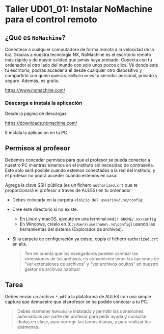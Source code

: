 # Taller UD01_01: Instalar NoMachine para el control remoto

## ¿Qué es `NoMachine`?
 
Conéctese a cualquier computadora de forma remota a la velocidad de la luz. Gracias a nuestra tecnología NX, NoMachine es el escritorio remoto más rápido y de mayor calidad que jamás haya probado. Conecta con tu ordenador al otro lado del mundo con solo unos pocos clics. Vé donde esté tu escritorio, podrás acceder a él desde cualquier otro dispositivo y compartirlo con quien quieras. `NoMachine` es tu servidor personal, privado y seguro. Además, es gratis.

https://www.nomachine.com/

### Descarga e instala la aplicación

Desde la página de descargas:

https://downloads.nomachine.com/

E instala la aplicación en tu PC.

## Permisos al profesor

Debemos conceder permisos para que el profesor se pueda conectar a nuestro PC mientras estemos en el instituto sin necesidad de contraseña. Esto solo será posible cuando estemos conectados a la red del instituto, y el profesor no podrá acceder cuando estemos en casa.

Agrega la clave SSH pública (es un fichero `authorized.crt` que te proporcionará el profesor a través de AULES) en tu ordenador

- Debes colocarla en la carpeta `<Inicio del usuario>/.nx/config`.

- Cree este directorio si no existe.
  - En Linux y macOS, ejecute en una terminal:`mkdir $HOME/.nx/config`
  - En Windows, créelo en (`C:\Users\username\.nx\config`) usando las herramientas del sistema (Explorador de archivos).

- Si la carpeta de configuración ya existe, copia el fichero `authorized.crt` en ella.

  > Ten en cuenta que los navegadores pueden cambiar las extensiones de los archivos, es conveniente tener las opciones de "ver extensiones de archivos" y "ver archivos ocultos" en nuestro gestor de archivos habitual

## Tarea

Debes enviar un archivo `*.pdf` a la plataforma de AULES con una simple captura que demuestre que el profesor se ha podido conectar a tu PC.

> Debes mantener `NoMachine` instalado y permitir las conexiones automáticas por parte del profesor para pedir ayuda y consultar dudas en clase, para corregir las tareas diarias, y para realizar los exámenes.
